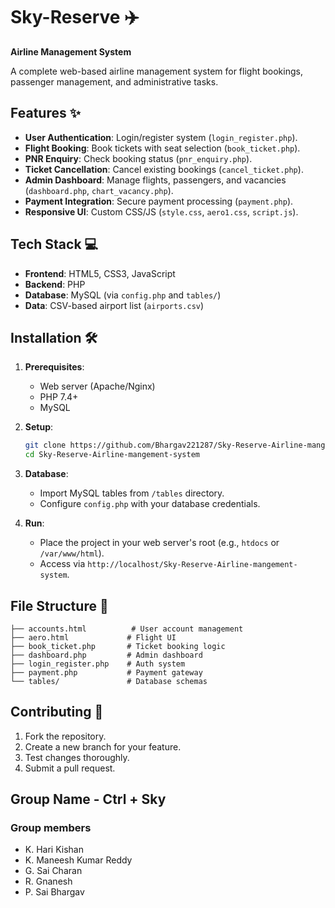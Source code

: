 # Sky-Reserve ✈️  
**Airline Management System**  

A complete web-based airline management system for flight bookings, passenger management, and administrative tasks.  

## Features ✨  
- **User Authentication**: Login/register system (`login_register.php`).  
- **Flight Booking**: Book tickets with seat selection (`book_ticket.php`).  
- **PNR Enquiry**: Check booking status (`pnr_enquiry.php`).  
- **Ticket Cancellation**: Cancel existing bookings (`cancel_ticket.php`).  
- **Admin Dashboard**: Manage flights, passengers, and vacancies (`dashboard.php`, `chart_vacancy.php`).  
- **Payment Integration**: Secure payment processing (`payment.php`).  
- **Responsive UI**: Custom CSS/JS (`style.css`, `aero1.css`, `script.js`).  

## Tech Stack 💻  
- **Frontend**: HTML5, CSS3, JavaScript  
- **Backend**: PHP  
- **Database**: MySQL (via `config.php` and `tables/`)  
- **Data**: CSV-based airport list (`airports.csv`)  

## Installation 🛠️  
1. **Prerequisites**:  
   - Web server (Apache/Nginx)  
   - PHP 7.4+  
   - MySQL  

2. **Setup**:  
   ```bash
   git clone https://github.com/Bhargav221287/Sky-Reserve-Airline-mangement-system.git
   cd Sky-Reserve-Airline-mangement-system
   ```  
3. **Database**:  
   - Import MySQL tables from `/tables` directory.  
   - Configure `config.php` with your database credentials.  

4. **Run**:  
   - Place the project in your web server's root (e.g., `htdocs` or `/var/www/html`).  
   - Access via `http://localhost/Sky-Reserve-Airline-mangement-system`.  

## File Structure 📂  
```
├── accounts.html          # User account management
├── aero.html             # Flight UI  
├── book_ticket.php       # Ticket booking logic  
├── dashboard.php         # Admin dashboard  
├── login_register.php    # Auth system  
├── payment.php           # Payment gateway  
└── tables/               # Database schemas  
```

## Contributing 🤝  
1. Fork the repository.  
2. Create a new branch for your feature.  
3. Test changes thoroughly.  
4. Submit a pull request.  

## Group Name - Ctrl + Sky
### Group members 
- K. Hari Kishan
- K. Maneesh Kumar Reddy 
- G. Sai Charan 
- R. Gnanesh 
- P. Sai Bhargav 
